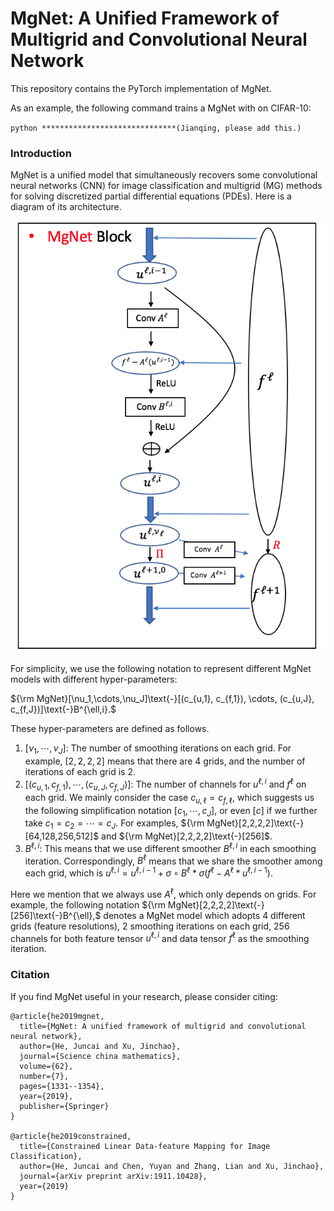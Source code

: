 # MgNet: A Unified Framework of Multigrid and Convolutional Neural Network
This repository contains the PyTorch implementation of MgNet. 

As an example, the following command trains a MgNet with  on CIFAR-10:

`python ******************************(Jianqing, please add this.)`

### Introduction

MgNet is a unified model that simultaneously recovers some convolutional neural networks (CNN) for image classification and multigrid (MG) methods for solving discretized partial differential equations (PDEs). Here is a diagram of its architecture.

![MgNet](./figures/MgNet.png)

For simplicity, we use the following notation to represent different MgNet models with different hyper-parameters: 

${\rm MgNet}[\nu_1,\cdots,\nu_J]\text{-}[(c_{u,1}, c_{f,1}), \cdots, (c_{u,J}, c_{f,J})]\text{-}B^{\ell,i}.$ 

These hyper-parameters are defined as follows. 

1. $[\nu_1,\cdots,\nu_J]$: The number of smoothing iterations on each grid. For example, $[2,2,2,2]$ means that there are 4 grids, and the number of iterations of each grid is 2.
2. $[(c_{u,1}, c_{f,1}), \cdots, (c_{u,J}, c_{f,J})]$: The number of channels for $u^{\ell,i}$ and $f^\ell$ on each grid. We mainly consider the case $c_{u,\ell} = c_{f,\ell}$, which suggests us the following simplification notation $[c_{1}, \cdots, c_{J}]$, or even $[c]$ if we further take $c_{1}=c_2=\cdots=c_{J}$. For examples, ${\rm MgNet}[2,2,2,2]\text{-}[64,128,256,512]$ and ${\rm MgNet}[2,2,2,2]\text{-}[256]$.
3. $B^{\ell,i}$: This means that we use different smoother $B^{\ell,i}$ in each smoothing iteration. Correspondingly, $B^{\ell}$ means that we share the smoother among each grid, which is $u^{\ell,i} = u^{\ell,i-1} + \sigma \circ B^{\ell} \ast \sigma\left({f^\ell -  A^{\ell} \ast u^{\ell,i-1}}\right).$ 

Here we mention that we always use $A^{\ell}$, which only depends on grids. For example, the following notation ${\rm MgNet}[2,2,2,2]\text{-}[256]\text{-}B^{\ell},$ denotes a MgNet model which adopts 4 different grids (feature resolutions), 2 smoothing iterations on each grid, 256 channels for both feature tensor $u^{\ell,i}$ and data tensor $f^\ell$ as the smoothing iteration. 

### Citation

If you find MgNet useful in your research, please consider citing:

```
@article{he2019mgnet,
  title={MgNet: A unified framework of multigrid and convolutional neural network},
  author={He, Juncai and Xu, Jinchao},
  journal={Science china mathematics},
  volume={62},
  number={7},
  pages={1331--1354},
  year={2019},
  publisher={Springer}
}

@article{he2019constrained,
  title={Constrained Linear Data-feature Mapping for Image Classification},
  author={He, Juncai and Chen, Yuyan and Zhang, Lian and Xu, Jinchao},
  journal={arXiv preprint arXiv:1911.10428},
  year={2019}
}
```

